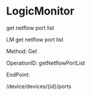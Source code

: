 #     LogicMonitor


get netflow port list

LM get netflow port list

Method: Get

OperationID: getNetflowPortList

EndPoint:

/device/devices/{id}/ports
